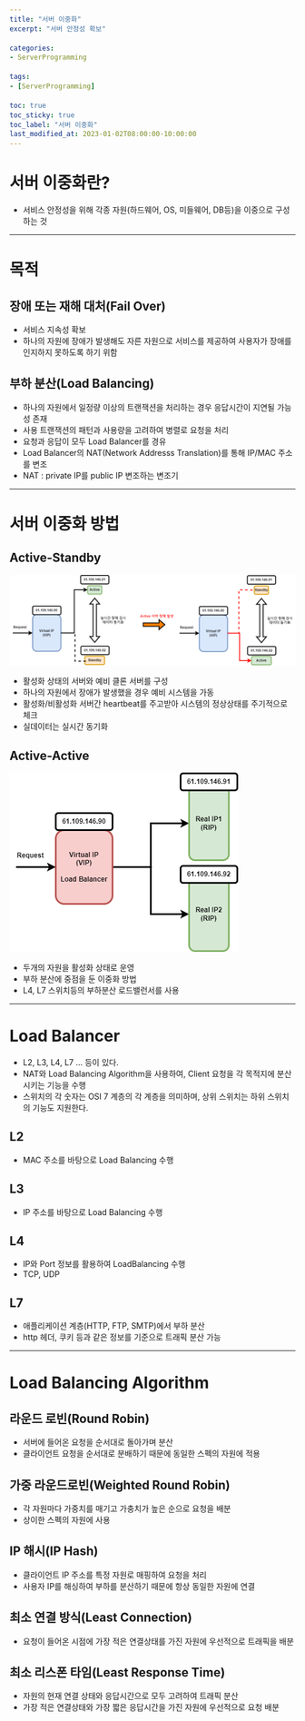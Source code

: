 ```yaml
---
title: "서버 이중화"
excerpt: "서버 안정성 확보"

categories:
- ServerProgramming 

tags:
- [ServerProgramming]

toc: true
toc_sticky: true
toc_label: "서버 이중화"
last_modified_at: 2023-01-02T08:00:00-10:00:00
---
```


# 서버 이중화란? 
  - 서비스 안정성을 위해 각종 자원(하드웨어, OS, 미들웨어, DB등)을 이중으로 구성하는 것

---

# 목적
## 장애 또는 재해 대처(Fail Over)
  - 서비스 지속성 확보
  - 하나의 자원에 장애가 발생해도 자른 자원으로 서비스를 제공하여 사용자가 장애를 인지하지 못하도록 하기 위함

## 부하 분산(Load Balancing)
  - 하나의 자원에서 일정량 이상의 트랜잭션을 처리하는 경우 응답시간이 지연될 가능성 존재
  - 사용 트랜잭션의 패턴과 사용량을 고려하여 병렬로 요청을 처리
  - 요청과 응답이 모두 Load Balancer를 경유
  - Load Balancer의 NAT(Network Addresss Translation)를 통해 IP/MAC 주소를 변조
  - NAT : private IP를 public IP 변조하는 변조기

---

# 서버 이중화 방법
## Active-Standby  
  ![image](/assets/images/ServerProgramming/Active_Standby.png)  

  - 활성화 상태의 서버와 예비 클론 서버를 구성
  - 하나의 자원에서 장애가 발생했을 경우 예비 시스템을 가동
  - 활성화/비활성화 서버간 heartbeat를 주고받아 시스템의 정상상태를 주기적으로 체크
  - 실데이터는 실시간 동기화

## Active-Active  
  ![image](/assets/images/ServerProgramming/Active_Active.png)  
  - 두개의 자원을 활성화 상태로 운영
  - 부하 분산에 중점을 둔 이중화 방법
  - L4, L7 스위치등의 부하분산 로드밸런서를 사용

---

# Load Balancer 
  - L2, L3, L4, L7 ... 등이 있다.
  - NAT와 Load Balancing Algorithm을 사용하여, Client 요청을 각 목적지에 분산시키는 기능을 수행
  - 스위치의 각 숫자는 OSI 7 계층의 각 계층을 의미하며, 상위 스위치는 하위 스위치의 기능도 지원한다.

## L2
  - MAC 주소를 바탕으로 Load Balancing 수행

## L3
  - IP 주소를 바탕으로 Load Balancing 수행
  
## L4
  - IP와 Port 정보를 활용하여 LoadBalancing 수행
  - TCP, UDP

## L7
  - 애플리케이션 계층(HTTP, FTP, SMTP)에서 부하 분산
  - http 헤더, 쿠키 등과 같은 정보를 기준으로 트래픽 분산 가능

---

# Load Balancing Algorithm

## 라운드 로빈(Round Robin)
  - 서버에 들어온 요청을 순서대로 돌아가며 분산
  - 클라이언트 요청을 순서대로 분배하기 때문에 동일한 스펙의 자원에 적용

## 가중 라운드로빈(Weighted Round Robin)
  - 각 자원마다 가중치를 매기고 가충치가 높은 순으로 요청을 배분
  - 상이한 스펙의 자원에 사용

## IP 해시(IP Hash)
  - 클라이언트 IP 주소를 특정 자원로 매핑하여 요청을 처리
  - 사용자 IP를 해싱하여 부하를 분산하기 때문에 항상 동일한 자원에 연결

## 최소 연결 방식(Least Connection)
  - 요청이 들어온 시점에 가장 적은 연결상태를 가진 자원에 우선적으로 트래픽을 배분

## 최소 리스폰 타임(Least Response Time)
  - 자원의 현재 연결 상태와 응답시간으로 모두 고려하여 트래픽 분산
  - 가장 적은 연결상태와 가장 짧은 응답시간을 가진 자원에 우선적으로 요청 배분
